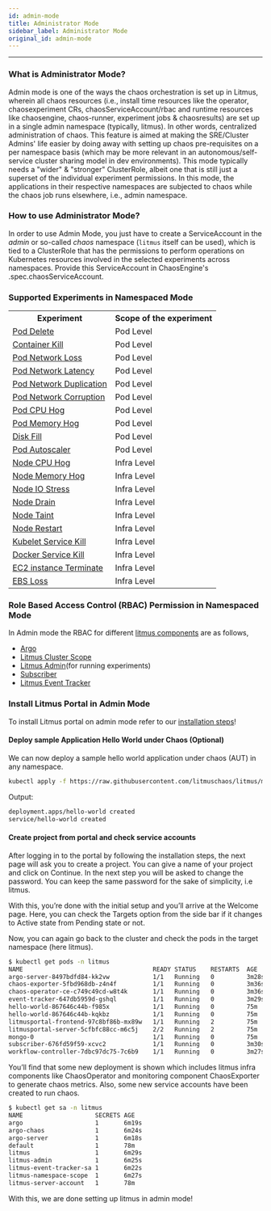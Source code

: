 ```yaml
---
id: admin-mode
title: Administrator Mode
sidebar_label: Administrator Mode
original_id: admin-mode
---
```


---

### What is Administrator Mode?

Admin mode is one of the ways the chaos orchestration is set up in Litmus, wherein all chaos resources (i.e., install time resources like the operator, chaosexperiment CRs, chaosServiceAccount/rbac and runtime resources like chaosengine, chaos-runner, experiment jobs & chaosresults) are set up in a single admin namespace (typically, litmus). In other words, centralized administration of chaos. This feature is aimed at making the SRE/Cluster Admins' life easier by doing away with setting up chaos pre-requisites on a per namespace basis (which may be more relevant in an autonomous/self-service cluster sharing model in dev environments). This mode typically needs a "wider" & "stronger" ClusterRole, albeit one that is still just a superset of the individual experiment permissions. In this mode, the applications in their respective namespaces are subjected to chaos while the chaos job runs elsewhere, i.e., admin namespace.

### How to use Administrator Mode?

In order to use Admin Mode, you just have to create a ServiceAccount in the _admin_ or so-called _chaos_ namespace (`litmus` itself can be used), which is tied to a ClusterRole that has the permissions to perform operations on Kubernetes resources involved in the selected experiments across namespaces. Provide this ServiceAccount in ChaosEngine's .spec.chaosServiceAccount.

### Supported Experiments in Namespaced Mode

<table>
   <tr>
      <th>Experiment</th>
      <th>Scope of the experiment</th>
   </tr>
   <tr>
      <td><a href="https://docs.litmuschaos.io/docs/pod-delete/">Pod Delete</a></td>
      <td>Pod Level</td>
   </tr>
   <tr>
      <td><a href="https://docs.litmuschaos.io/docs/container-kill/">Container Kill</a></td>
      <td>Pod Level</td>
   </tr>
   <tr>
      <td>
         <a href="https://docs.litmuschaos.io/docs/pod-network-loss/">Pod Network Loss</a>
      </td>
      <td>Pod Level</td>
   </tr>
   <tr>
      <td>
         <a href="https://docs.litmuschaos.io/docs/pod-network-latency/">Pod Network Latency</a>
      </td>
      <td>Pod Level</td>
   </tr>
   <tr>
      <td>
         <a href="https://docs.litmuschaos.io/docs/pod-network-duplication/">Pod Network Duplication</a>
      </td>
      <td>Pod Level</td>
   </tr>
   <tr>
      <td>
         <a href="https://docs.litmuschaos.io/docs/pod-network-corruption/">Pod Network Corruption</a>
      </td>
      <td>Pod Level</td>
   </tr>
   <tr>
      <td><a href="https://docs.litmuschaos.io/docs/pod-cpu-hog/">Pod CPU Hog</a></td>
      <td>Pod Level</td>
   </tr>
   <tr>
      <td><a href="https://docs.litmuschaos.io/docs/pod-memory-hog/">Pod Memory Hog</a></td>
      <td>Pod Level</td>
   </tr>
   <tr>
      <td><a href="https://docs.litmuschaos.io/docs/disk-fill/">Disk Fill</a></td>
      <td>Pod Level</td>
   </tr>
   <tr>
      <td><a href="https://docs.litmuschaos.io/docs/pod-autoscaler/">Pod Autoscaler</a></td>
      <td>Pod Level</td>
   </tr>
   <tr>
      <td><a href="https://docs.litmuschaos.io/docs/node-cpu-hog/">Node CPU Hog</a></td>
      <td>Infra Level</td>
   </tr>
   <tr>
      <td>
         <a href="https://docs.litmuschaos.io/docs/node-memory-hog/">Node Memory Hog</a>
      </td>
      <td>Infra Level</td>
   </tr>
   <tr>
      <td><a href="https://docs.litmuschaos.io/docs/node-io-stress/">Node IO Stress</a></td>
      <td>Infra Level</td>
   </tr>
   <tr>
      <td><a href="https://docs.litmuschaos.io/docs/node-drain/">Node Drain</a></td>
      <td>Infra Level</td>
   </tr>
   <tr>
      <td><a href="https://docs.litmuschaos.io/docs/node-taint/">Node Taint</a></td>
      <td>Infra Level</td>
   </tr>
   <tr>
      <td><a href="https://docs.litmuschaos.io/docs/node-restart/">Node Restart</a></td>
      <td>Infra Level</td>
   </tr>
   <tr>
      <td>
         <a href="https://docs.litmuschaos.io/docs/kubelet-service-kill/">Kubelet Service Kill</a>
      </td>
      <td>Infra Level</td>
   </tr>
   <tr>
      <td>
         <a href="https://docs.litmuschaos.io/docs/docker-service-kill/">Docker Service Kill</a>
      </td>
      <td>Infra Level</td>
   </tr>
   <tr>
      <td>
         <a href="https://docs.litmuschaos.io/docs/ec2-terminate/">EC2 instance Terminate</a>
      </td>
      <td>Infra Level</td>
   </tr>
   <tr>
      <td><a href="https://docs.litmuschaos.io/docs/ebs-loss/">EBS Loss</a></td>
      <td>Infra Level</td>
   </tr>
</table>

### Role Based Access Control (RBAC) Permission in Namespaced Mode

In Admin mode the RBAC for different [litmus components](https://github.com/litmuschaos/litmus/tree/master/litmus-portal/graphql-server/manifests/cluster) are as follows,

- [Argo](https://github.com/litmuschaos/litmus/blob/master/litmus-portal/graphql-server/manifests/cluster/1b_argo_rbac.yaml)
- [Litmus Cluster Scope](https://github.com/litmuschaos/litmus/blob/master/litmus-portal/graphql-server/manifests/cluster/2b_litmus_rbac.yaml)
- [Litmus Admin](https://github.com/litmuschaos/litmus/blob/master/litmus-portal/graphql-server/manifests/cluster/3a_agents_rbac.yaml)(for running experiments)
- [Subscriber](https://github.com/litmuschaos/litmus/blob/master/litmus-portal/graphql-server/manifests/cluster/3a_agents_rbac.yaml)
- [Litmus Event Tracker](https://github.com/litmuschaos/litmus/blob/master/litmus-portal/graphql-server/manifests/cluster/3a_agents_rbac.yaml)

### Install Litmus Portal in Admin Mode

To install Litmus portal on admin mode refer to our [installation steps](./litmus-installation.md)!

#### Deploy sample Application Hello World under Chaos (Optional)

We can now deploy a sample hello world application under chaos (AUT) in any namespace.

```bash
kubectl apply -f https://raw.githubusercontent.com/litmuschaos/litmus/master/litmus-portal/platforms/okteto/hello-world-AUT.yml -n <namespace>
```

Output:

```bash
deployment.apps/hello-world created
service/hello-world created
```

#### Create project from portal and check service accounts

After logging in to the portal by following the installation steps, the next page will ask you to create a project. You can give a name of your project and click on Continue. In the next step you will be asked to change the password. You can keep the same password for the sake of simplicity, i.e litmus.

With this, you’re done with the initial setup and you’ll arrive at the Welcome page.
Here, you can check the Targets option from the side bar if it changes to Active state from Pending state or not.

Now, you can again go back to the cluster and check the pods in the target namespace (here litmus).

```bash
$ kubectl get pods -n litmus
NAME                                    READY STATUS    RESTARTS  AGE
argo-server-8497bdfd84-kk2vw            1/1   Running   0         3m28s
chaos-exporter-5fbd968db-z4n4f          1/1   Running   0         3m36s
chaos-operator-ce-c749c49cd-w8t4k       1/1   Running   0         3m36s
event-tracker-647db5959d-gshql          1/1   Running   0         3m29s
hello-world-867646c44b-f985x            1/1   Running   0         75m
hello-world-867646c44b-kqkbz            1/1   Running   0         75m
litmusportal-frontend-97c8bf86b-mx89w   1/1   Running   2         75m
litmusportal-server-5cfbfc88cc-m6c5j    2/2   Running   2         75m
mongo-0                                 1/1   Running   0         75m
subscriber-676fd59f59-xcvc2             1/1   Running   0         3m30s
workflow-controller-7dbc97dc75-7c6b9    1/1   Running   0         3m27s
```

You’ll find that some new deployment is shown which includes litmus infra components like ChaosOperator and monitoring component ChaosExporter to generate chaos metrics. Also, some new service accounts have been created to run chaos.

```bash
$ kubectl get sa -n litmus
NAME                    SECRETS AGE
argo                    1       6m19s
argo-chaos              1       6m24s
argo-server             1       6m18s
default                 1       78m
litmus                  1       6m29s
litmus-admin            1       6m25s
litmus-event-tracker-sa 1       6m22s
litmus-namespace-scope  1       6m27s
litmus-server-account   1       78m
```

With this, we are done setting up litmus in admin mode!
